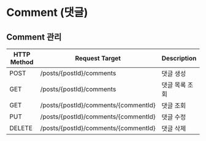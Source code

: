 # Comment (댓글)

## Comment 관리
| HTTP Method | Request Target | Description |
| --- | --- | --- |
| POST | /posts/{postId}/comments | 댓글 생성 |
| GET | /posts/{postId}/comments | 댓글 목록 조회 |
| GET | /posts/{postId}/comments/{commentId} | 댓글 조회 |
| PUT | /posts/{postId}/comments/{commentId} | 댓글 수정 |
| DELETE | /posts/{postId}/comments/{commentId} | 댓글 삭제 |
<br>